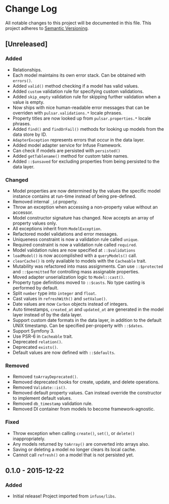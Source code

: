 # Change Log
All notable changes to this project will be documented in this file.
This project adheres to [Semantic Versioning](http://semver.org/).

## [Unreleased]
### Added
- Relationships.
- Each model maintains its own error stack. Can be obtained with `errors()`.
- Added `valid()` method checking if a model has valid values.
- Added `custom` validation rule for specifying custom validations.
- Added `skip_empty` validation rule for skipping further validation when a value is empty.
- Now ships with nice human-readable error messages that can be overriden with `pulsar.validations.*` locale phrases.
- Property titles are now looked up from `pulsar.properties.*` locale phrases.
- Added `find()` and `findOrFail()` methods for looking up models from the data store by ID.
- `AdapterException` represents errors that occur in the data layer.
- Added model adapter service for Infuse Framework.
- Can check if models are persisted with `persisted()`
- Added `getTablename()` method for custom table names.
- Added `::$unsaved` for excluding properties from being persisted to the data layer.

### Changed
- Model properties are now determined by the values the specific model instance contains at run-time instead of being pre-defined.
- Removed internal `_id` property.
- Throw an exception when accessing a non-property value without an accessor.
- Model constructor signature has changed. Now accepts an array of property values only.
- All exceptions inherit from `ModelException`.
- Refactored model validations and error messages.
- Uniqueness constraint is now a validation rule called `unique`.
- Required constraint is now a validation rule called `required`.
- Model validation rules are now specified at `::$validations`
- `loadModel()` is now accomplished with a `queryModels()` call.
- `clearCache()` is only available to models with the `Cacheable` trait.
- Mutability was refactored into mass assignments. Can use `::$protected` and `::$permitted` for controlling mass assignable properties.
- Moved adapter unserialization logic to `Model::cast()`.
- Property type definitions moved to `::$casts`. No type casting is performed by default.
- Split `number` type into `integer` and `float`.
- Cast values in `refreshWith()` and `setValue()`.
- Date values are now `Carbon` objects instead of integers.
- Auto timestamps, `created_at` and `updated_at` are generated in the model layer instead of by the data layer.
- Support custom date formats in the data layer, in addition to the default UNIX timestamp. Can be specified per-property with `::$dates`.
- Support Symfony 3.
- Use PSR-6 in `Cacheable` trait.
- Deprecated `relation()`.
- Deprecated `exists()`.
- Default values are now defined with `::$defaults`.

### Removed
- Removed `toArrayDeprecated()`.
- Removed deprecated hooks for create, update, and delete operations.
- Removed `Validate::is()`.
- Removed default property values. Can instead override the constructor to implement default values.
- Removed `db_timestamp` validation rule.
- Removed DI container from models to become framework-agnostic.

### Fixed
- Throw exception when calling `create()`, `set()`, or `delete()` inappropriately.
- Any models returned by `toArray()` are converted into arrays also.
- Saving or deleting a model no longer clears its local cache.
- Cannot call `refresh()` on a model that is not persisted yet.

## 0.1.0 - 2015-12-22
### Added
- Initial release! Project imported from `infuse/libs`.